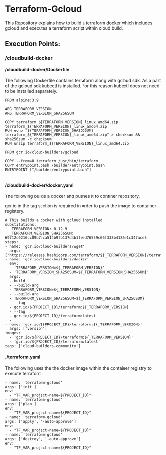 # Terraform-Gcloud

This Repository explains how to build a terraform docker which includes gcloud and executes a terraform script within cloud build.


## Execution Points:

### /cloudbuild-docker

#### /cloudbuild-docker/Dockerfile

The following Dockerfile contains terraform along with gcloud sdk. As a part of the gcloud sdk kubectl is installed. For this reason kubectl does not need to be installed separately.

```
FROM alpine:3.9

ARG TERRAFORM_VERSION
ARG TERRAFORM_VERSION_SHA256SUM

COPY terraform_${TERRAFORM_VERSION}_linux_amd64.zip terraform_${TERRAFORM_VERSION}_linux_amd64.zip
RUN echo "${TERRAFORM_VERSION_SHA256SUM}  terraform_${TERRAFORM_VERSION}_linux_amd64.zip" > checksum && sha256sum -c checksum
RUN unzip terraform_${TERRAFORM_VERSION}_linux_amd64.zip

FROM gcr.io/cloud-builders/gcloud

COPY --from=0 terraform /usr/bin/terraform
COPY entrypoint.bash /builder/entrypoint.bash
ENTRYPOINT ["/builder/entrypoint.bash"]


```

#### /cloudbuild-docker/docker.yaml

The following builds a docker and pushes it to continer repository. 

gcr.io in the tag section is required in order to push the image to container registery.
```
# This builds a docker with gcloud installed
substitutions:
  _TERRAFORM_VERSION: 0.12.9
  _TERRAFORM_VERSION_SHA256SUM: 69712c6216cc09b7eca514b9fb137d4b1fead76559c66f338b4185e1c347ace5
steps:
- name: 'gcr.io/cloud-builders/wget'
  args: ["https://releases.hashicorp.com/terraform/${_TERRAFORM_VERSION}/terraform_${_TERRAFORM_VERSION}_linux_amd64.zip"]
- name: 'gcr.io/cloud-builders/docker'
  env:
  - 'TERRAFORM_VERSION=${_TERRAFORM_VERSION}'
  - 'TERRAFORM_VERSION_SHA256SUM=${_TERRAFORM_VERSION_SHA256SUM}'
  args:
  - build
  - --build-arg
  - TERRAFORM_VERSION=${_TERRAFORM_VERSION}
  - --build-arg
  - TERRAFORM_VERSION_SHA256SUM=${_TERRAFORM_VERSION_SHA256SUM}
  - --tag
  - gcr.io/${PROJECT_ID}/terraform:${_TERRAFORM_VERSION}
  - --tag
  - gcr.io/${PROJECT_ID}/terraform:latest
  - .
- name: 'gcr.io/${PROJECT_ID}/terraform:${_TERRAFORM_VERSION}'
  args: ['version']
images:
  - 'gcr.io/${PROJECT_ID}/terraform:${_TERRAFORM_VERSION}'
  - 'gcr.io/${PROJECT_ID}/terraform:latest'
tags: ['cloud-builders-community']

  ```
  
####  ./terraform.yaml
  
  The following uses the the docker image within the container registry to execute terraform. 
  ```
  - name: 'terraform-gcloud'
  args: ['init']
  env:
    - "TF_VAR_project-name=${PROJECT_ID}"
- name: 'terraform-gcloud'
  args: ['plan']
  env:
    - "TF_VAR_project-name=${PROJECT_ID}"
- name: 'terraform-gcloud'
  args: ['apply', '-auto-approve']
  env:
    - "TF_VAR_project-name=${PROJECT_ID}"
- name: 'terraform-gcloud'
  args: ['destroy', '-auto-approve']
  env:
    - "TF_VAR_project-name=${PROJECT_ID}"
```
